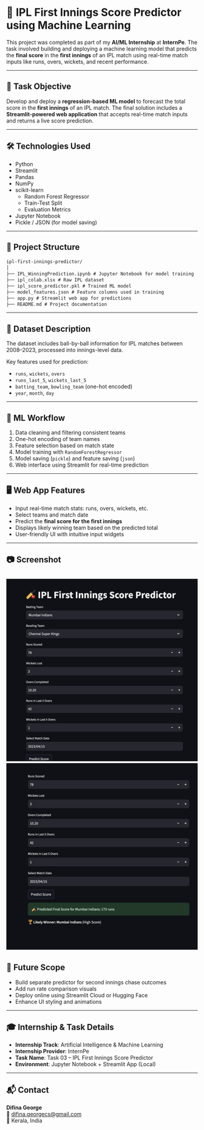 # 🏏 IPL First Innings Score Predictor using Machine Learning

This project was completed as part of my **AI/ML Internship** at **InternPe**. The task involved building and deploying a machine learning model that predicts the **final score** in the **first innings** of an IPL match using real-time match inputs like runs, overs, wickets, and recent performance.

---

## 📌 Task Objective

Develop and deploy a **regression-based ML model** to forecast the total score in the **first innings** of an IPL match. The final solution includes a **Streamlit-powered web application** that accepts real-time match inputs and returns a live score prediction.

---

## 🛠️ Technologies Used

- Python  
- Streamlit  
- Pandas  
- NumPy  
- scikit-learn  
  - Random Forest Regressor  
  - Train-Test Split  
  - Evaluation Metrics  
- Jupyter Notebook  
- Pickle / JSON (for model saving)

---

## 📁 Project Structure
```
ipl-first-innings-predictor/
│
├── IPL_WinningPrediction.ipynb # Jupyter Notebook for model training
├── ipl_colab.xlsx # Raw IPL dataset
├── ipl_score_predictor.pkl # Trained ML model
├── model_features.json # Feature columns used in training
├── app.py # Streamlit web app for predictions
├── README.md # Project documentation

```
---

## 🏏 Dataset Description

The dataset includes ball-by-ball information for IPL matches between 2008–2023, processed into innings-level data.

Key features used for prediction:

- `runs`, `wickets`, `overs`  
- `runs_last_5`, `wickets_last_5`  
- `batting_team`, `bowling_team` (one-hot encoded)  
- `year`, `month`, `day`  

---

## 🔄 ML Workflow

1. Data cleaning and filtering consistent teams  
2. One-hot encoding of team names  
3. Feature selection based on match state  
4. Model training with `RandomForestRegressor`  
5. Model saving (`pickle`) and feature saving (`json`)  
6. Web interface using Streamlit for real-time prediction

---

## 🖥️ Web App Features

- Input real-time match stats: runs, overs, wickets, etc.  
- Select teams and match date  
- Predict the **final score for the first innings**  
- Displays likely winning team based on the predicted total  
- User-friendly UI with intuitive input widgets

---

## 📷 Screenshot

![App Screenshot](SS01.png) 
![App Screenshot](SS02.png) 
---

## 🔧 Future Scope

- Build separate predictor for second innings chase outcomes  
- Add run rate comparison visuals  
- Deploy online using Streamlit Cloud or Hugging Face  
- Enhance UI styling and animations

---

## 🎓 Internship & Task Details

- **Internship Track**: Artificial Intelligence & Machine Learning  
- **Internship Provider**: InternPe  
- **Task Name**: Task 03 – IPL First Innings Score Predictor  
- **Environment**: Jupyter Notebook + Streamlit App (Local)

---

## 📬 Contact

**Difina George**  
📧 difina.georgecs@gmail.com  
📍 Kerala, India
